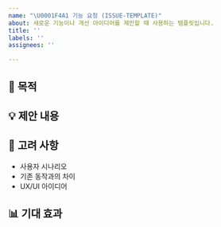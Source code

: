 ```yaml
---
name: "\U0001F4A1 기능 요청 (ISSUE-TEMPLATE)"
about: 새로운 기능이나 개선 아이디어를 제안할 때 사용하는 템플릿입니다.
title: ''
labels: ''
assignees: ''

---
```


## 🎯 목적
<!-- 어떤 문제를 해결하기 위해 이 기능이 필요한지 설명 -->

## 💡 제안 내용
<!-- 구체적으로 어떤 기능을 원하는지 작성 -->

## 📝 고려 사항
- 사용자 시나리오  
- 기존 동작과의 차이  
- UX/UI 아이디어  

## 📊 기대 효과
<!-- 이 기능이 적용되었을 때의 이점 또는 기대 결과 -->
